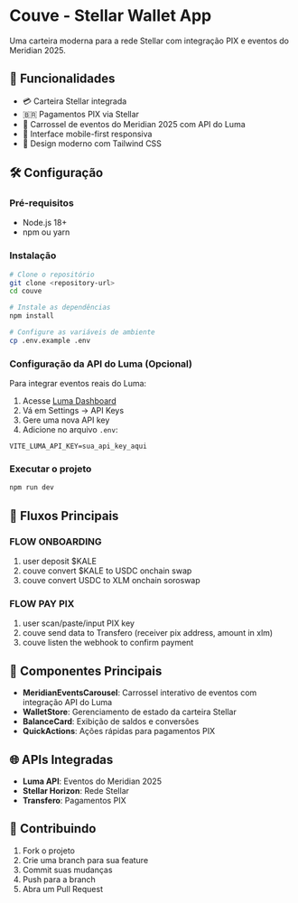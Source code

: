 # Couve - Stellar Wallet App

Uma carteira moderna para a rede Stellar com integração PIX e eventos do Meridian 2025.

## 🚀 Funcionalidades

- 💳 Carteira Stellar integrada
- 🇧🇷 Pagamentos PIX via Stellar
- 🎉 Carrossel de eventos do Meridian 2025 com API do Luma
- 📱 Interface mobile-first responsiva
- 🌟 Design moderno com Tailwind CSS

## 🛠️ Configuração

### Pré-requisitos
- Node.js 18+
- npm ou yarn

### Instalação

```bash
# Clone o repositório
git clone <repository-url>
cd couve

# Instale as dependências
npm install

# Configure as variáveis de ambiente
cp .env.example .env
```

### Configuração da API do Luma (Opcional)

Para integrar eventos reais do Luma:

1. Acesse [Luma Dashboard](https://lu.ma/dashboard)
2. Vá em Settings → API Keys
3. Gere uma nova API key
4. Adicione no arquivo `.env`:

```env
VITE_LUMA_API_KEY=sua_api_key_aqui
```

### Executar o projeto

```bash
npm run dev
```

## 📱 Fluxos Principais

### FLOW ONBOARDING

1. user deposit $KALE
2. couve convert $KALE to USDC onchain swap
3. couve convert USDC to XLM onchain soroswap

### FLOW PAY PIX
 
1. user scan/paste/input PIX key
2. couve send data to Transfero (receiver pix address, amount in xlm)
3. couve listen the webhook to confirm payment

## 🎨 Componentes Principais

- **MeridianEventsCarousel**: Carrossel interativo de eventos com integração API do Luma
- **WalletStore**: Gerenciamento de estado da carteira Stellar
- **BalanceCard**: Exibição de saldos e conversões
- **QuickActions**: Ações rápidas para pagamentos PIX

## 🌐 APIs Integradas

- **Luma API**: Eventos do Meridian 2025
- **Stellar Horizon**: Rede Stellar
- **Transfero**: Pagamentos PIX

## 🤝 Contribuindo

1. Fork o projeto
2. Crie uma branch para sua feature
3. Commit suas mudanças
4. Push para a branch
5. Abra um Pull Request